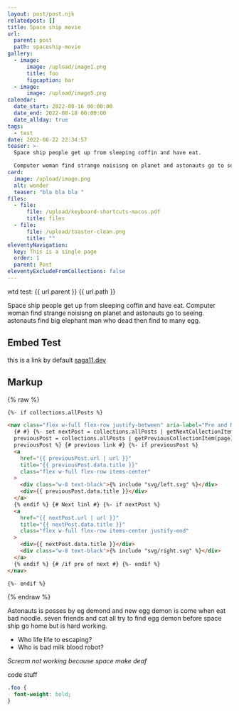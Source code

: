```yaml
---
layout: post/post.njk
relatedpost: []
title: Space ship movie
url:
  parent: post
  path: spaceship-movie
gallery:
  - image:
      image: /upload/image1.png
      title: foo
      figcaption: bar
  - image:
      image: /upload/image5.png
calendar:
  date_start: 2022-08-16 00:00:00
  date_end: 2022-08-18 00:00:00
  date_allday: true
tags:
  - test
date: 2022-08-22 22:34:57
teaser: >-
  Space ship people get up from sleeping coffin and have eat.

  Computer woman find strange noisisng on planet and astonauts go to seeing. astonauts find big elephant man who dead then find to many egg.
card:
  image: /upload/image.png
  alt: wonder
  teaser: "bla bla bla "
files:
  - file:
      file: /upload/keyboard-shortcuts-macos.pdf
      title: files
  - file:
      file: /upload/toaster-clean.png
      title: ""
eleventyNavigation:
  key: This is a single page
  order: 1
  parent: Post
eleventyExcludeFromCollections: false
---
```

wtd test: {{ url.parent }} {{ url.path }}

Space ship people get up from sleeping coffin and have eat.
Computer woman find strange noisisng on planet and astonauts go to seeing. astonauts find big elephant man who dead then find to many egg.

## Embed Test

this is a link by default [saga11.dev](https://saga11.dev)

## Markup

{% raw %}

```html
{%- if collections.allPosts %}

<nav class="flex w-full flex-row justify-between" aria-label="Pre and Next post">
  {# #} {%- set nextPost = collections.allPosts | getNextCollectionItem(page) %} {%- set
  previousPost = collections.allPosts | getPreviousCollectionItem(page) %} {%- if nextPost or
  previousPost %} {# previous link #} {%- if previousPost %}
  <a
    href="{{ previousPost.url | url }}"
    title="{{ previousPost.data.title }}"
    class="flex w-full flex-row items-center"
  >
    <div class="w-8 text-black">{% include "svg/left.svg" %}</div>
    <div>{{ previousPost.data.title }}</div>
  </a>
  {% endif %} {# Next linl #} {%- if nextPost %}
  <a
    href="{{ nextPost.url | url }}"
    title="{{ nextPost.data.title }}"
    class="flex w-full flex-row items-center justify-end"
  >
    <div>{{ nextPost.data.title }}</div>
    <div class="w-8 text-black">{% include "svg/right.svg" %}</div>
  </a>
  {% endif %} {# /if pre of next #} {%- endif %}
</nav>

{%- endif %}
```

{% endraw %}

Astonauts is posses by eg demond and new egg demon is come when eat bad noodle. seven friends and cat all try to find egg demon before space ship go home but is hard working.

* Who life life to escaping?
* Who is bad milk blood robot?

*Scream not working because space make deaf*

code stuff

```css
.foo {
  font-weight: bold;
}
```